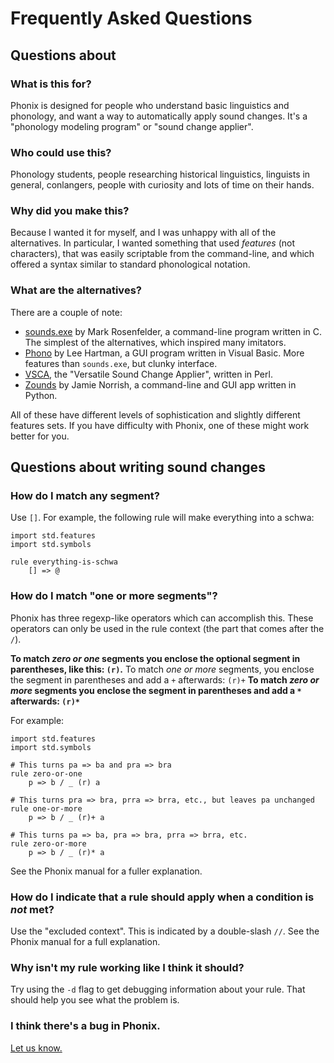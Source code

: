 # Frequently Asked Questions #

## Questions about ##

### What is this for? ###

Phonix is designed for people who understand basic linguistics and phonology, and want a way to automatically apply sound changes. It's a "phonology modeling program" or "sound change applier".

### Who could use this? ###

Phonology students, people researching historical linguistics, linguists in general, conlangers, people with curiosity and lots of time on their hands.

### Why did you make this? ###

Because I wanted it for myself, and I was unhappy with all of the alternatives. In particular, I wanted something that used _features_ (not characters), that was easily scriptable from the command-line, and which offered a syntax similar to standard phonological notation.

### What are the alternatives? ###

There are a couple of note:

  * [sounds.exe](http://www.zompist.com/sounds.htm) by Mark Rosenfelder, a command-line program written in C. The simplest of the alternatives, which inspired many imitators.
  * [Phono](http://mypage.siu.edu/lhartman/phono.html) by Lee Hartman, a GUI program written in Visual Basic. More features than `sounds.exe`, but clunky interface.
  * [VSCA](http://muba.perlmonk.org/vsca/vsca.htm), the "Versatile Sound Change Applier", written in Perl.
  * [Zounds](http://zounds.artefact.org.nz/) by Jamie Norrish, a command-line and GUI app written in Python.

All of these have different levels of sophistication and slightly different features sets. If you have difficulty with Phonix, one of these might work better for you.

## Questions about writing sound changes ##

### How do I match any segment? ###

Use `[]`. For example, the following rule will make everything into a schwa:

```
import std.features
import std.symbols

rule everything-is-schwa
    [] => @
```

### How do I match "one or more segments"? ###

Phonix has three regexp-like operators which can accomplish this. These operators can only be used in the rule context (the part that comes after the `/`).

**To match _zero or one_ segments you enclose the optional segment in parentheses, like this: `(r)`.** To match _one or more_ segments, you enclose the segment in parentheses and add a `+` afterwards: `(r)+`
**To match _zero or more_ segments you enclose the segment in parentheses and add a `*` afterwards: `(r)*`**

For example:

```
import std.features
import std.symbols

# This turns pa => ba and pra => bra
rule zero-or-one
    p => b / _ (r) a

# This turns pra => bra, prra => brra, etc., but leaves pa unchanged
rule one-or-more
    p => b / _ (r)+ a

# This turns pa => ba, pra => bra, prra => brra, etc.
rule zero-or-more
    p => b / _ (r)* a
```

See the Phonix manual for a fuller explanation.

### How do I indicate that a rule should apply when a condition is _not_ met? ###

Use the "excluded context". This is indicated by a double-slash `//`. See the Phonix manual for a full explanation.

### Why isn't my rule working like I think it should? ###

Try using the `-d` flag to get debugging information about your rule. That should help you see what the problem is.

### I think there's a bug in Phonix. ###

[Let us know.](http://code.google.com/p/phonix/issues/entry?template=Defect%20report%20from%20user)